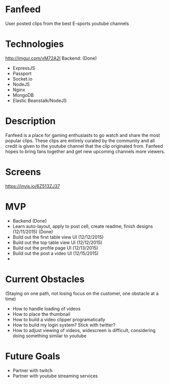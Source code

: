# Fanfeed
User posted clips from the best E-sports youtube channels

# Technologies
http://imgur.com/vM72A2I
Backend: (Done)
- ExpressJS
- Passport
- Socket.io
- NodeJS
- Nginx
- MongoDB
- Elastic Beanstalk/NodeJS

# Description
Fanfeed is a place for gaming enthusiasts to go watch and share the most popular clips. These clips are entirely curated by the community and all credit is given to the youtube channel that the clip originated from. Fanfeed hopes to bring fans together and get new upcoming channels more viewers.


# Screens
https://invis.io/6Z513ZJ37


# MVP
- Backend (Done)
- Learn auto-layout, apply to post cell, create readme, finish designs (12/11/2015) (Done)
- Build out the first table view UI (12/12/2015) 
- Build out the top table view UI (12/12/2015)
- Build out the profile page UI (12/13/2015)
- Build out the post a video UI (12/15/2015)
- 

# Current Obstacles
(Staying on one path, not losing focus on the customer, one obstacle at a time)
- How to handle loading of videos
- How to place the thumbnail
- How to build a video clipper programatically
- How to build my login system? Stick with twitter?
- How to adjust viewing of videos, widescreen is difficult, considering doing something similar to youtube


# Future Goals
- Partner with twitch
- Partner with youtube streaming services
